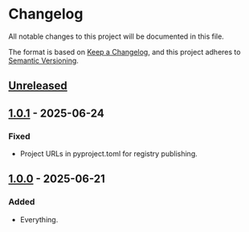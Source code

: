 # Changelog

All notable changes to this project will be documented in this file.

The format is based on [Keep a Changelog](https://keepachangelog.com/en/1.0.0/),
and this project adheres to [Semantic Versioning](https://semver.org/spec/v2.0.0.html).

## [Unreleased]

## [1.0.1] - 2025-06-24

### Fixed

- Project URLs in pyproject.toml for registry publishing.

## [1.0.0] - 2025-06-21

### Added

- Everything.

[unreleased]: https://github.com/rookiepsi/comfypsi_blur_mask/compare/v1.0.1...HEAD
[1.0.1]: https://github.com/rookiepsi/comfypsi_blur_mask/releases/tag/v1.0.1
[1.0.0]: https://github.com/rookiepsi/comfypsi_blur_mask/releases/tag/v1.0.0
